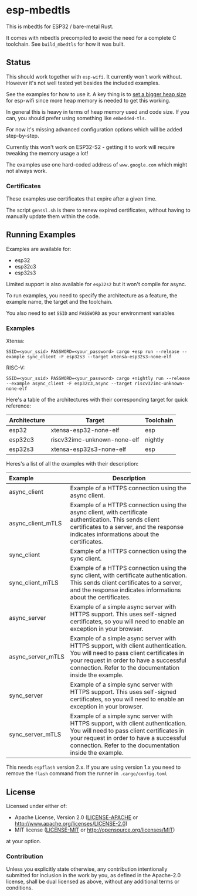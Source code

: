 # esp-mbedtls

This is mbedtls for ESP32 / bare-metal Rust.

It comes with mbedtls precompiled to avoid the need for a complete C toolchain. See `build_mbedtls` for how it was built.

## Status

This should work together with `esp-wifi`. It currently won't work without. However it's not well tested yet besides the included examples.

See the examples for how to use it. A key thing is to [set a bigger heap size](https://github.com/esp-rs/esp-wifi/blob/main/esp-wifi/docs/tuning.md) for esp-wifi since more heap memory is needed to get this working.

In general this is heavy in terms of heap memory used and code size. If you can, you should prefer using something like `embedded-tls`.

For now it's missing advanced configuration options which will be added step-by-step.

Currently this won't work on ESP32-S2 - getting it to work will require tweaking the memory usage a lot!

The examples use one hard-coded address of `www.google.com` which might not always work.

### Certificates

These examples use certificates that expire after a given time.

The script `genssl.sh` is there to renew expired certificates, without having to manually update them within the code.

## Running Examples

Examples are available for:

- esp32
- esp32c3
- esp32s3

Limited support is also available for `esp32s2` but it won't compile for async.

To run examples, you need to specify the architecture as a feature, the example name, the target and the toolchain.

You also need to set `SSID` and `PASSWORD` as your environment variables

### Examples

Xtensa:

```shell
SSID=<your_ssid> PASSWORD=<your_password> cargo +esp run --release --example sync_client -F esp32s3 --target xtensa-esp32s3-none-elf
```

RISC-V: 

```shell
SSID=<your_ssid> PASSWORD=<your_password> cargo +nightly run --release --example async_client -F esp32c3,async --target riscv32imc-unknown-none-elf
```

Here's a table of the architectures with their corresponding target for quick reference:

| Architecture | Target                      | Toolchain          |
| ------------ | --------------------------- | ------------------ |
| esp32        | xtensa-esp32-none-elf       | esp                |
| esp32c3      | riscv32imc-unknown-none-elf | nightly            |
| esp32s3      | xtensa-esp32s3-none-elf     | esp                |

Heres's a list of all the examples with their description:

| Example           | Description                                                  |
| :---------------- | ------------------------------------------------------------ |
| async_client      | Example of a HTTPS connection using the async client.        |
| async_client_mTLS | Example of a HTTPS connection using the async client, with certificate authentication. This sends client certificates to a server, and the response indicates informations about the certificates. |
| sync_client       | Example of a HTTPS connection using the sync client.         |
| sync_client_mTLS  | Example of a HTTPS connection using the sync client, with certificate authentication. This sends client certificates to a server, and the response indicates informations about the certificates. |
| async_server      | Example of a simple async server with HTTPS support. This uses self-signed certificates, so you will need to enable an exception in your browser. |
| async_server_mTLS | Example of a simple async server with HTTPS support, with client authentication. You will need to pass client certificates in your request in order to have a successful connection. Refer to the documentation inside the example. |
| sync_server       | Example of a simple sync server with HTTPS support. This uses self-signed certificates, so you will need to enable an exception in your browser. |
| sync_server_mTLS  | Example of a simple sync server with HTTPS support, with client authentication. You will need to pass client certificates in your request in order to have a successful connection. Refer to the documentation inside the example. |

This needs `espflash` version 2.x. If you are using version 1.x you need to remove the `flash` command from the runner in `.cargo/config.toml`

## License

Licensed under either of:

- Apache License, Version 2.0 ([LICENSE-APACHE](LICENSE-APACHE) or http://www.apache.org/licenses/LICENSE-2.0)
- MIT license ([LICENSE-MIT](LICENSE-MIT) or http://opensource.org/licenses/MIT)

at your option.

### Contribution

Unless you explicitly state otherwise, any contribution intentionally submitted for inclusion in
the work by you, as defined in the Apache-2.0 license, shall be dual licensed as above, without
any additional terms or conditions.
